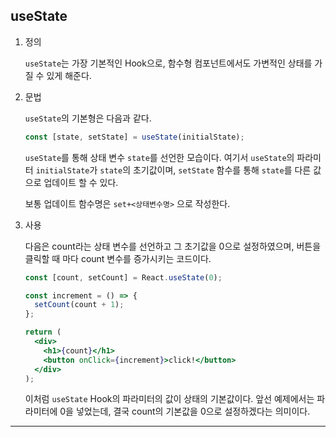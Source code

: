 ## useState

1. 정의

   `useState`는 가장 기본적인 Hook으로, 함수형 컴포넌트에서도 가변적인 상태를 가질 수 있게 해준다.

2. 문법

   `useState`의 기본형은 다음과 같다.

   ```jsx
   const [state, setState] = useState(initialState);
   ```

   `useState`를 통해 상태 변수 `state`를 선언한 모습이다. 여기서 `useState`의 파라미터 `initialState`가 `state`의 초기값이며, `setState` 함수를 통해 `state`를 다른 값으로 업데이트 할 수 있다.

   보통 업데이트 함수명은 `set+<상태변수명>` 으로 작성한다.

3. 사용

   다음은 count라는 상태 변수를 선언하고 그 초기값을 0으로 설정하였으며, 버튼을 클릭할 때 마다 count 변수를 증가시키는 코드이다.

   ```jsx
   const [count, setCount] = React.useState(0);

   const increment = () => {
     setCount(count + 1);
   };

   return (
     <div>
       <h1>{count}</h1>
       <button onClick={increment}>click!</button>
     </div>
   );
   ```

   이처럼 `useState` Hook의 파라미터의 값이 상태의 기본값이다. 앞선 예제에서는 파라미터에 0을 넣었는데, 결국 count의 기본값을 0으로 설정하겠다는 의미이다.

---
